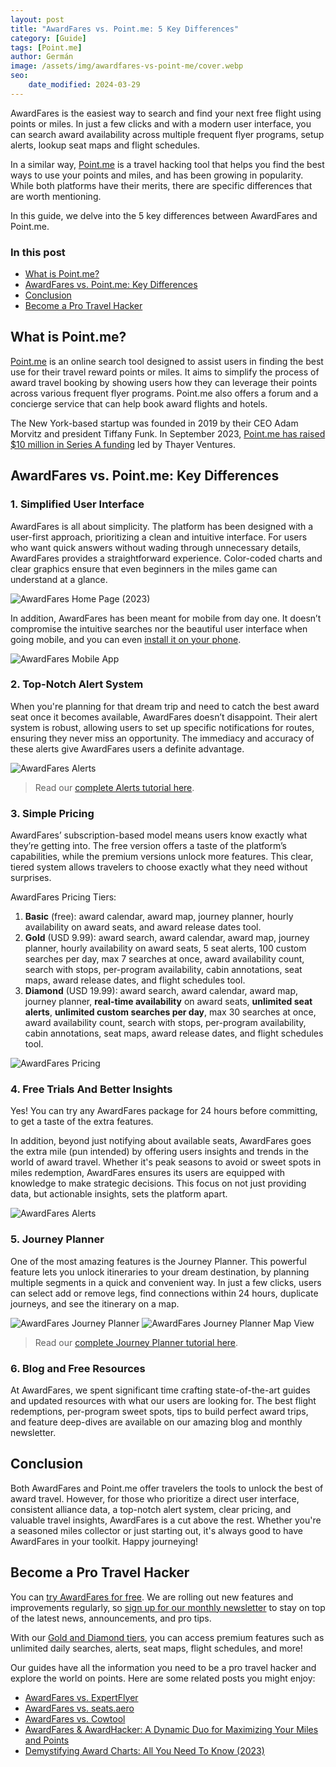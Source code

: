 ```yaml
---
layout: post
title: "AwardFares vs. Point.me: 5 Key Differences"
category: [Guide]
tags: [Point.me]
author: Germán
image: /assets/img/awardfares-vs-point-me/cover.webp
seo:
    date_modified: 2024-03-29
---
```


AwardFares is the easiest way to search and find your next free flight using points or miles. In just a few clicks and with a modern user interface, you can search award availability across multiple frequent flyer programs, setup alerts, lookup seat maps and flight schedules.

In a similar way, [Point.me](https://www.point.me/) is a travel hacking tool that helps you find the best ways to use your points and miles, and has been growing in popularity. While both platforms have their merits, there are specific differences that are worth mentioning. 

In this guide, we delve into the 5 key differences between AwardFares and Point.me.

### In this post

- [What is Point.me?](#what-is-pointme)
- [AwardFares vs. Point.me: Key Differences](#awardfares-vs-pointme-key-differences)
- [Conclusion](#conclusion)
- [Become a Pro Travel Hacker](#become-a-pro-travel-hacker)

## What is Point.me?

[Point.me](https://www.point.me/) is an online search tool designed to assist users in finding the best use for their travel reward points or miles. It aims to simplify the process of award travel booking by showing users how they can leverage their points across various frequent flyer programs. Point.me also offers a forum and a concierge service that can help book award flights and hotels.

The New York-based startup was founded in 2019 by their CEO Adam Morvitz and president Tiffany Funk. In September 2023, [Point.me has raised $10 million in Series A funding](https://techcrunch.com/2023/09/05/real-time-flight-rewards-search-engine-point-me-raises-10m/) led by Thayer Ventures.

## AwardFares vs. Point.me: Key Differences

### 1. Simplified User Interface

AwardFares is all about simplicity. The platform has been designed with a user-first approach, prioritizing a clean and intuitive interface. For users who want quick answers without wading through unnecessary details, AwardFares provides a straightforward experience. Color-coded charts and clear graphics ensure that even beginners in the miles game can understand at a glance.

<img src="../assets/img/awardfares-vs-point-me/af-timeline.webp" alt="AwardFares Home Page (2023)" />

In addition, AwardFares has been meant for mobile from day one. It doesn’t compromise the intuitive searches nor the beautiful user interface when going mobile, and you can even [install it on your phone](https://blog.awardfares.com/awardfares-mobile-app/).

<img src="../assets/img/awardfares-vs-point-me/af-mobile.webp" alt="AwardFares Mobile App" class="noborder" />

### 2. Top-Notch Alert System

When you're planning for that dream trip and need to catch the best award seat once it becomes available, AwardFares doesn’t disappoint. Their alert system is robust, allowing users to set up specific notifications for routes, ensuring they never miss an opportunity. The immediacy and accuracy of these alerts give AwardFares users a definite advantage.

<img src="../assets/img/awardfares-vs-point-me/alert-from-search-1.webp" alt="AwardFares Alerts" />

> Read our [complete Alerts tutorial here](https://blog.awardfares.com/alerts/).

### 3. Simple Pricing

AwardFares’ subscription-based model means users know exactly what they’re getting into. The free version offers a taste of the platform’s capabilities, while the premium versions unlock more features. This clear, tiered system allows travelers to choose exactly what they need without surprises.

AwardFares Pricing Tiers:

1. **Basic** (free): award calendar, award map, journey planner, hourly availability on award seats, and award release dates tool.
2. **Gold** (USD 9.99): award search, award calendar, award map, journey planner, hourly availability on award seats, 5 seat alerts, 100 custom searches per day, max 7 searches at once, award availability count, search with stops, per-program availability, cabin annotations, seat maps, award release dates, and flight schedules tool.
3. **Diamond** (USD 19.99): award search, award calendar, award map, journey planner, **real-time availability** on award seats, **unlimited seat alerts**, **unlimited custom searches per day**, max 30 searches at once, award availability count, search with stops, per-program availability, cabin annotations, seat maps, award release dates, and flight schedules tool.

<img src="../assets/img/awardfares-vs-point-me/af-pricing.webp" alt="AwardFares Pricing" />

### 4. Free Trials And Better Insights

Yes! You can try any AwardFares package for 24 hours before committing, to get a taste of the extra features.

In addition, beyond just notifying about available seats, AwardFares goes the extra mile (pun intended) by offering users insights and trends in the world of award travel. Whether it's peak seasons to avoid or sweet spots in miles redemption, AwardFares ensures its users are equipped with knowledge to make strategic decisions. This focus on not just providing data, but actionable insights, sets the platform apart.

<img src="../assets/img/awardfares-vs-point-me/af-list.webp" alt="AwardFares Alerts" />

### 5. Journey Planner

One of the most amazing features is the Journey Planner. This powerful feature lets you unlock itineraries to your dream destination, by planning multiple segments in a quick and convenient way. In just a few clicks, users can select add or remove legs, find connections within 24 hours, duplicate journeys, and see the itinerary on a map.

<img src="../assets/img/awardfares-vs-point-me/journey-2.webp" alt="AwardFares Journey Planner" />

<img src="../assets/img/awardfares-vs-point-me/journey-map.webp" alt="AwardFares Journey Planner Map View" />

> Read our [complete Journey Planner tutorial here](https://blog.awardfares.com/journey-planner/).

### 6. Blog and Free Resources

At AwardFares, we spent significant time crafting state-of-the-art guides and updated resources with what our users are looking for. The best flight redemptions, per-program sweet spots, tips to build perfect award trips, and feature deep-dives are available on our amazing blog and monthly newsletter.

## Conclusion

Both AwardFares and Point.me offer travelers the tools to unlock the best of award travel. However, for those who prioritize a direct user interface, consistent alliance data, a top-notch alert system, clear pricing, and valuable travel insights, AwardFares is a cut above the rest. Whether you're a seasoned miles collector or just starting out, it's always good to have AwardFares in your toolkit. Happy journeying!

## Become a Pro Travel Hacker

You can [try AwardFares for free](https://awardfares.com/). We are rolling out new features and improvements regularly, so [sign up for our monthly newsletter](https://awardfares.com/newsletter) to stay on top of the latest news, announcements, and pro tips.

With our [Gold and Diamond tiers](https://awardfares.com/pricing), you can access premium features such as unlimited daily searches, alerts, seat maps, flight schedules, and more!

Our guides have all the information you need to be a pro travel hacker and explore the world on points. Here are some related posts you might enjoy:

- [AwardFares vs. ExpertFlyer](https://blog.awardfares.com/awardfares-vs-expertflyer/)
- [AwardFares vs. seats.aero](https://blog.awardfares.com/awardfares-vs-seats-aero/)
- [AwardFares vs. Cowtool](https://blog.awardfares.com/awardfares-vs-cowtool/)
- [AwardFares & AwardHacker: A Dynamic Duo for Maximizing Your Miles and Points](https://blog.awardfares.com/awardhacker/)
- [Demystifying Award Charts: All You Need To Know (2023)](https://blog.awardfares.com/demystifying-award-charts/)

